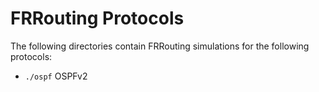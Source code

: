 FRRouting Protocols
==================

The following directories contain FRRouting simulations for the following
protocols:

* `./ospf`          OSPFv2
